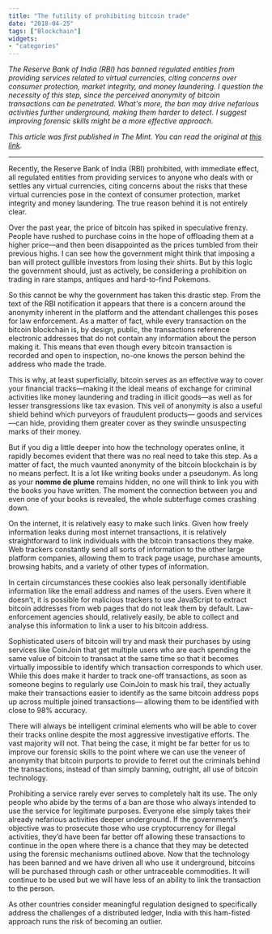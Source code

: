 ```yaml
---
title: "The futility of prohibiting bitcoin trade"
date: "2018-04-25"
tags: ["Blockchain"]
widgets: 
- "categories"
---
```


*The Reserve Bank of India (RBI) has banned regulated entities from providing services related to virtual currencies, citing concerns over consumer protection, market integrity, and money laundering. I question the necessity of this step, since the perceived anonymity of bitcoin transactions can be penetrated. What's more, the ban may drive nefarious activities further underground, making them harder to detect. I suggest improving forensic skills might be a more effective approach.*
<!--more-->
*This article was first published in The Mint. You can read the original at [this link](https://www.livemint.com/Opinion/4p1NKjoM12CTt10HFiJYYK/The-futility-of-prohibiting-bitcoin-trade.html).*

---

Recently, the Reserve Bank of India (RBI) prohibited, with immediate effect, all regulated entities from providing services to anyone who deals with or settles any virtual currencies, citing concerns about the risks that these virtual currencies pose in the context of consumer protection, market integrity and money laundering. The true reason behind it is not entirely clear.

Over the past year, the price of bitcoin has spiked in speculative frenzy. People have rushed to purchase coins in the hope of offloading them at a higher price—and then been disappointed as the prices tumbled from their previous highs. I can see how the government might think that imposing a ban will protect gullible investors from losing their shirts. But by this logic the government should, just as actively, be considering a prohibition on trading in rare stamps, antiques and hard-to-find Pokemons.

So this cannot be why the government has taken this drastic step. From the text of the RBI notification it appears that there is a concern around the anonymity inherent in the platform and the attendant challenges this poses for law enforcement. As a matter of fact, while every transaction on the bitcoin blockchain is, by design, public, the transactions reference electronic addresses that do not contain any information about the person making it. This means that even though every bitcoin transaction is recorded and open to inspection, no-one knows the person behind the address who made the trade.

This is why, at least superficially, bitcoin serves as an effective way to cover your financial tracks—making it the ideal means of exchange for criminal activities like money laundering and trading in illicit goods—as well as for lesser transgressions like tax evasion. This veil of anonymity is also a useful shield behind which purveyors of fraudulent products— goods and services—can hide, providing them greater cover as they swindle unsuspecting marks of their money.

But if you dig a little deeper into how the technology operates online, it rapidly becomes evident that there was no real need to take this step. As a matter of fact, the much vaunted anonymity of the bitcoin blockchain is by no means perfect. It is a lot like writing books under a pseudonym. As long as your __nomme de plume__ remains hidden, no one will think to link you with the books you have written. The moment the connection between you and even one of your books is revealed, the whole subterfuge comes crashing down.

On the internet, it is relatively easy to make such links. Given how freely information leaks during most internet transactions, it is relatively straightforward to link individuals with the bitcoin transactions they make. Web trackers constantly send all sorts of information to the other large platform companies, allowing them to track page usage, purchase amounts, browsing habits, and a variety of other types of information.

In certain circumstances these cookies also leak personally identifiable information like the email address and names of the users. Even where it doesn’t, it is possible for malicious trackers to use JavaScript to extract bitcoin addresses from web pages that do not leak them by default. Law-enforcement agencies should, relatively easily, be able to collect and analyse this information to link a user to his bitcoin address.

Sophisticated users of bitcoin will try and mask their purchases by using services like CoinJoin that get multiple users who are each spending the same value of bitcoin to transact at the same time so that it becomes virtually impossible to identify which transaction corresponds to which user. While this does make it harder to track one-off transactions, as soon as someone begins to regularly use CoinJoin to mask his trail, they actually make their transactions easier to identify as the same bitcoin address pops up across multiple joined transactions— allowing them to be identified with close to 98% accuracy.

There will always be intelligent criminal elements who will be able to cover their tracks online despite the most aggressive investigative efforts. The vast majority will not. That being the case, it might be far better for us to improve our forensic skills to the point where we can use the veneer of anonymity that bitcoin purports to provide to ferret out the criminals behind the transactions, instead of than simply banning, outright, all use of bitcoin technology.

Prohibiting a service rarely ever serves to completely halt its use. The only people who abide by the terms of a ban are those who always intended to use the service for legitimate purposes. Everyone else simply takes their already nefarious activities deeper underground. If the government’s objective was to prosecute those who use cryptocurrency for illegal activities, they’d have been far better off allowing these transactions to continue in the open where there is a chance that they may be detected using the forensic mechanisms outlined above. Now that the technology has been banned and we have driven all who use it underground, bitcoins will be purchased through cash or other untraceable commodities. It will continue to be used but we will have less of an ability to link the transaction to the person.

As other countries consider meaningful regulation designed to specifically address the challenges of a distributed ledger, India with this ham-fisted approach runs the risk of becoming an outlier.

